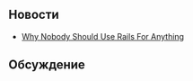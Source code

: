 ## Новости

* [Why Nobody Should Use Rails For Anything](http://blog.bensigelman.org/post/57543889435/why-nobody-should-use-rails-for-anything-ever)

## Обсуждение

